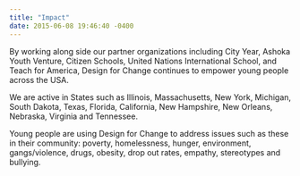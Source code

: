 ```yaml
---
title: "Impact"
date: 2015-06-08 19:46:40 -0400
---
```


By working along side our partner organizations including City Year, Ashoka Youth Venture, Citizen Schools, United Nations International School, and Teach for America, Design for Change continues to empower young people across the USA.

We are active in States such as Illinois, Massachusetts, New York, Michigan, South Dakota, Texas, Florida, California, New Hampshire, New Orleans, Nebraska, Virginia and Tennessee.

Young people are using Design for Change to address issues such as these in their community: poverty, homelessness, hunger, environment, gangs/violence, drugs, obesity, drop out rates, empathy, stereotypes and bullying.
